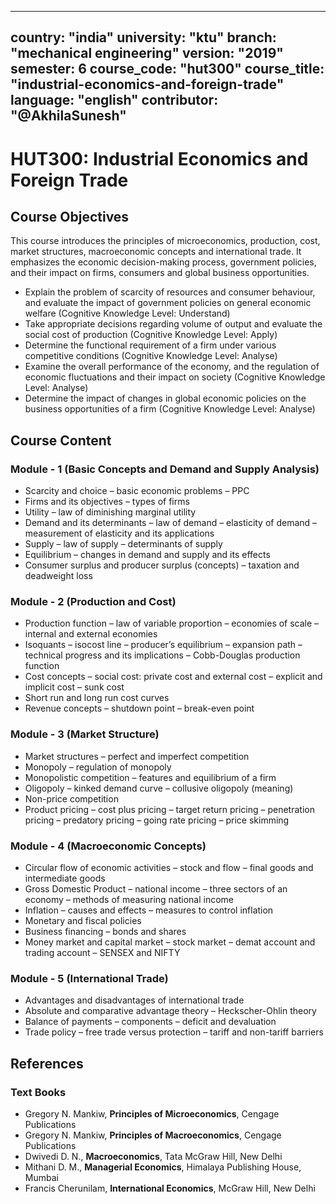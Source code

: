 
---
country: "india"
university: "ktu"
branch: "mechanical engineering"
version: "2019"
semester: 6
course_code: "hut300"
course_title: "industrial-economics-and-foreign-trade"
language: "english"
contributor: "@AkhilaSunesh"
---
# HUT300: Industrial Economics and Foreign Trade

## Course Objectives

This course introduces the principles of microeconomics, production, cost, market structures, macroeconomic concepts and international trade. It emphasizes the economic decision-making process, government policies, and their impact on firms, consumers and global business opportunities.  

* Explain the problem of scarcity of resources and consumer behaviour, and evaluate the impact of government policies on general economic welfare (Cognitive Knowledge Level: Understand)  
* Take appropriate decisions regarding volume of output and evaluate the social cost of production (Cognitive Knowledge Level: Apply)  
* Determine the functional requirement of a firm under various competitive conditions (Cognitive Knowledge Level: Analyse)  
* Examine the overall performance of the economy, and the regulation of economic fluctuations and their impact on society (Cognitive Knowledge Level: Analyse)  
* Determine the impact of changes in global economic policies on the business opportunities of a firm (Cognitive Knowledge Level: Analyse)  

## Course Content

### Module - 1 (Basic Concepts and Demand and Supply Analysis)
* Scarcity and choice – basic economic problems – PPC  
* Firms and its objectives – types of firms  
* Utility – law of diminishing marginal utility  
* Demand and its determinants – law of demand – elasticity of demand – measurement of elasticity and its applications  
* Supply – law of supply – determinants of supply  
* Equilibrium – changes in demand and supply and its effects  
* Consumer surplus and producer surplus (concepts) – taxation and deadweight loss  

### Module - 2 (Production and Cost)
* Production function – law of variable proportion – economies of scale – internal and external economies  
* Isoquants – isocost line – producer’s equilibrium – expansion path – technical progress and its implications – Cobb-Douglas production function  
* Cost concepts – social cost: private cost and external cost – explicit and implicit cost – sunk cost  
* Short run and long run cost curves  
* Revenue concepts – shutdown point – break-even point  

### Module - 3 (Market Structure)
* Market structures – perfect and imperfect competition  
* Monopoly – regulation of monopoly  
* Monopolistic competition – features and equilibrium of a firm  
* Oligopoly – kinked demand curve – collusive oligopoly (meaning)  
* Non-price competition  
* Product pricing – cost plus pricing – target return pricing – penetration pricing – predatory pricing – going rate pricing – price skimming  

### Module - 4 (Macroeconomic Concepts)
* Circular flow of economic activities – stock and flow – final goods and intermediate goods  
* Gross Domestic Product – national income – three sectors of an economy – methods of measuring national income  
* Inflation – causes and effects – measures to control inflation  
* Monetary and fiscal policies  
* Business financing – bonds and shares  
* Money market and capital market – stock market – demat account and trading account – SENSEX and NIFTY  

### Module - 5 (International Trade)
* Advantages and disadvantages of international trade  
* Absolute and comparative advantage theory – Heckscher-Ohlin theory  
* Balance of payments – components – deficit and devaluation  
* Trade policy – free trade versus protection – tariff and non-tariff barriers  

## References

### Text Books
* Gregory N. Mankiw, **Principles of Microeconomics**, Cengage Publications  
* Gregory N. Mankiw, **Principles of Macroeconomics**, Cengage Publications  
* Dwivedi D. N., **Macroeconomics**, Tata McGraw Hill, New Delhi  
* Mithani D. M., **Managerial Economics**, Himalaya Publishing House, Mumbai  
* Francis Cherunilam, **International Economics**, McGraw Hill, New Delhi  
